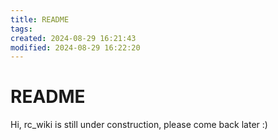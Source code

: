 ```yaml
---
title: README
tags:
created: 2024-08-29 16:21:43
modified: 2024-08-29 16:22:20
---
```

# README
Hi, rc_wiki is still under construction, please come back later :)